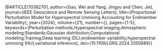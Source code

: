 @ARTICLE{10382701,
  author={Gao, Wei and Yang, Jingyu and Chen, Jie},
  journal={IEEE Geoscience and Remote Sensing Letters}, 
  title={Proportional Perturbation Model for Hyperspectral Unmixing Accounting for Endmember Variability}, 
  year={2024},
  volume={21},
  number={},
  pages={1-5},
  keywords={Perturbation methods;Hyperspectral imaging;Atmospheric modeling;Standards;Gaussian distribution;Computational modeling;Training;Deep learning (DL);endmember variability;hyperspectral unmixing (HU);variational inference},
  doi={10.1109/LGRS.2024.3350889}}
